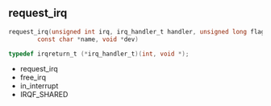 ## request_irq

```c
request_irq(unsigned int irq, irq_handler_t handler, unsigned long flags,
	    const char *name, void *dev)
```

```c
typedef irqreturn_t (*irq_handler_t)(int, void *);
```

 * request_irq
 * free_irq
 * in_interrupt
 * IRQF_SHARED
